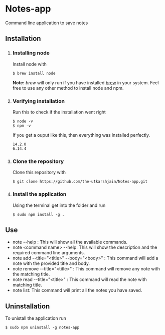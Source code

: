 # Notes-app
Command line application to save notes

## Installation

1. ### Installing node
   Install node with 
   ```console
   $ brew install node
   ```
   **Note:** *brew* will only run if you have installed [brew](https://brew.sh/) in your system. Feel free to use any other method to install node and npm.

2. ### Verifying installation
   Run this to check if the installation went right
   ```console
   $ node -v
   $ npm -v
   ```
   If you get a ouput like this, then everything was installed perfectly.
   ```console
   14.2.0
   6.14.4
   ```
3. ### Clone the repository
   Clone this repository with
   ```console
   $ git clone https://github.com/the-utkarshjain/Notes-app.git
   ```
4. ### Install the application
   Using the terminal get into the folder and run
   ```console
   $ sudo npm install -g .
   ```
## Use

* note --help : This will show all the available commands.
* note \<command name\> --help: This will show the description and the required command line arguments.
* note add --title="\<title\>" --body="\<body\>" : This command will add a note with the provided title and body.
* note remove --title="\<title\>" : This command will remove any note with the matching title.
* note read --title="\<title\>" : This command will read the note with matching title.
* note list: This command will print all the notes you have saved.

## Uninstallation

To unistall the application run
```console
$ sudo npm uninstall -g notes-app
```
